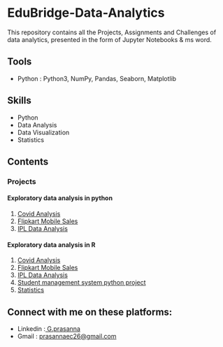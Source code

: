  
<html>
  <head>
     <h1>EduBridge-Data-Analytics</h1>
  </head>
  <body >
     This repository contains all the Projects, Assignments and Challenges of data analytics, presented in the form of Jupyter Notebooks & ms word. 
  <body/>
  <head>
     <h2>Tools</h2>
  </head>
  <body>
     <ul>
      <li>Python : Python3, NumPy, Pandas, Seaborn, Matplotlib</li>
     </ul>
  <head>
     <h2>Skills</h2>
  </head>
  <body>
     <ul>
      <li>Python</li>  
      <li>Data Analysis</li>  
      <li>Data Visualization</li>  
      <li>Statistics</li>
     </ul>
  <body/>
  <head>
   <h2>Contents</h2>
   <h3>Projects</h3>
   <h4>Exploratory data analysis in python</h4>
  </head
  <body>
     <ol><li><a href="https://github.com/Prasannaec26/EduBridge-Data-Analytics/tree/main/Projects/Exploratory%20data%20analysis%20in%20python/Covid_Analysis">Covid Analysis </a></li>
      <li><a href="https://github.com/Prasannaec26/EduBridge-Data-Analytics/tree/main/Projects/Exploratory%20data%20analysis%20in%20python/Flipkart">Flipkart Mobile Sales</a></li>
      <li><a href="https://github.com/Prasannaec26/EduBridge-Data-Analytics/tree/main/Projects/Exploratory%20data%20analysis%20in%20python/IPL%20Analysis">IPL Data Analysis </a></li></ol>
  </body>
   <h4>Exploratory data analysis in R</h4>
      <ol><li><a href="https://github.com/Prasannaec26/EduBridge-Data-Analytics/tree/main/Projects/Exploratory%20data%20analysis%20in%20python/Covid_Analysis">Covid Analysis </a></li>
      <li><a href="https://github.com/Prasannaec26/EduBridge-Data-Analytics/tree/main/Projects/Exploratory%20data%20analysis%20in%20python/Flipkart">Flipkart Mobile Sales</a></li>
      <li><a href="https://github.com/Prasannaec26/EduBridge-Data-Analytics/tree/main/Projects/Exploratory%20data%20analysis%20in%20python/IPL%20Analysis">IPL Data Analysis </a></li>
      <li><a href="https://github.com/Prasannaec26/EduBridge-Data-Analytics/blob/main/Projects/Student%20management%20system%20python%20project.ipynb">Student management system python project </a></li>
      <li><a href="https://github.com/Prasannaec26/EduBridge-Data-Analytics/tree/main/Projects/Statistics">Statistics </a></li></ol>
  </body>
  <head>
     <h2>Connect with me on these platforms:</h2>
  </head>
  <body>
     <ul>
      <li> Linkedin :<a href="https://www.linkedin.com/in/g-prasanna-2b847a21b/"> G.prasanna </a> </li> 
      <li> Gmail : <a href="mailto: prasannaec26@gmail.com"> prasannaec26@gmail.com </a> </li>
     </ul>
  <body/> 
</html>
    

